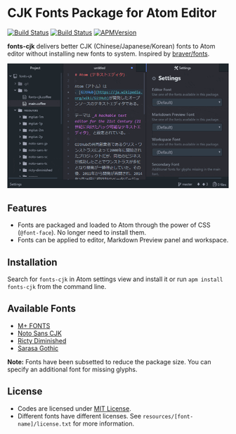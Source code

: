 # CJK Fonts Package for Atom Editor

[![Build Status](https://travis-ci.org/jmlntw/atom-fonts-cjk.svg?branch=master)](https://travis-ci.org/jmlntw/atom-fonts-cjk)
[![Build Status](https://ci.appveyor.com/api/projects/status/4oa8n75m8bf7dumw/branch/master?svg=true)](https://ci.appveyor.com/project/jmlntw/atom-fonts-cjk/branch/master)
[![APMVersion](https://img.shields.io/apm/v/fonts-cjk.svg)](https://atom.io/packages/fonts-cjk)

**fonts-cjk** delivers better CJK (Chinese/Japanese/Korean) fonts to Atom editor without installing new fonts to system. Inspired by [braver/fonts](https://github.com/braver/fonts).

![A screenshot of fonts-cjk](https://raw.githubusercontent.com/jmlntw/atom-fonts-cjk/master/screenshot.gif)

## Features

* Fonts are packaged and loaded to Atom through the power of CSS (`@font-face`). No longer need to install them.
* Fonts can be applied to editor, Markdown Preview panel and workspace.

## Installation

Search for `fonts-cjk` in Atom settings view and install it or run `apm install fonts-cjk` from the command line.

## Available Fonts

* [M+ FONTS](https://mplus-fonts.osdn.jp/)
* [Noto Sans CJK](https://www.google.com/get/noto/help/cjk/)
* [Ricty Diminished](https://www.rs.tus.ac.jp/yyusa/ricty_diminished.html)
* [Sarasa Gothic](https://github.com/be5invis/Sarasa-Gothic)

**Note:** Fonts have been subsetted to reduce the package size. You can specify an additional font for missing glyphs.

## License

* Codes are licensed under [MIT License](LICENSE.md).
* Different fonts have different licenses. See `resources/[font-name]/license.txt` for more information.
